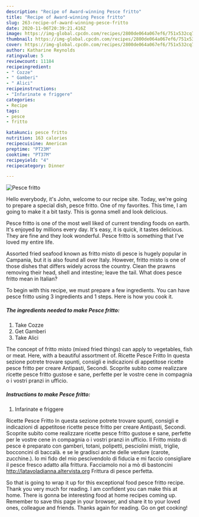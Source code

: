 ```yaml
---
description: "Recipe of Award-winning Pesce fritto"
title: "Recipe of Award-winning Pesce fritto"
slug: 263-recipe-of-award-winning-pesce-fritto
date: 2020-11-06T20:39:21.416Z
image: https://img-global.cpcdn.com/recipes/2800de064a067ef6/751x532cq70/pesce-fritto-recipe-main-photo.jpg
thumbnail: https://img-global.cpcdn.com/recipes/2800de064a067ef6/751x532cq70/pesce-fritto-recipe-main-photo.jpg
cover: https://img-global.cpcdn.com/recipes/2800de064a067ef6/751x532cq70/pesce-fritto-recipe-main-photo.jpg
author: Katharine Reynolds
ratingvalue: 5
reviewcount: 11184
recipeingredient:
- " Cozze"
- " Gamberi"
- " Alici"
recipeinstructions:
- "Infarinate e friggere"
categories:
- Recipe
tags:
- pesce
- fritto

katakunci: pesce fritto 
nutrition: 163 calories
recipecuisine: American
preptime: "PT23M"
cooktime: "PT37M"
recipeyield: "4"
recipecategory: Dinner

---
```



![Pesce fritto](https://img-global.cpcdn.com/recipes/2800de064a067ef6/751x532cq70/pesce-fritto-recipe-main-photo.jpg)

Hello everybody, it's John, welcome to our recipe site. Today, we're going to prepare a special dish, pesce fritto. One of my favorites. This time, I am going to make it a bit tasty. This is gonna smell and look delicious.

Pesce fritto is one of the most well liked of current trending foods on earth. It's enjoyed by millions every day. It's easy, it is quick, it tastes delicious. They are fine and they look wonderful. Pesce fritto is something that I've loved my entire life.

Assorted fried seafood known as fritto misto di pesce is hugely popular in Campania, but it is also found all over Italy. However, fritto misto is one of those dishes that differs widely across the country. Clean the prawns removing their head, shell and intestine; leave the tail. What does pesce fritto mean in Italian?


To begin with this recipe, we must prepare a few ingredients. You can have pesce fritto using 3 ingredients and 1 steps. Here is how you cook it.

<!--inarticleads1-->

##### The ingredients needed to make Pesce fritto:

1. Take  Cozze
1. Get  Gamberi
1. Take  Alici


The concept of fritto misto (mixed fried things) can apply to vegetables, fish or meat. Here, with a beautiful assortment of. Ricette Pesce Fritto In questa sezione potrete trovare spunti, consigli e indicazioni di appetitose ricette pesce fritto per creare Antipasti, Secondi. Scoprite subito come realizzare ricette pesce fritto gustose e sane, perfette per le vostre cene in compagnia o i vostri pranzi in ufficio. 

<!--inarticleads2-->

##### Instructions to make Pesce fritto:

1. Infarinate e friggere


Ricette Pesce Fritto In questa sezione potrete trovare spunti, consigli e indicazioni di appetitose ricette pesce fritto per creare Antipasti, Secondi. Scoprite subito come realizzare ricette pesce fritto gustose e sane, perfette per le vostre cene in compagnia o i vostri pranzi in ufficio. Il Fritto misto di pesce è preparato con gamberi, totani, polipetti, pesciolini misti, triglie, bocconcini di baccalà. e se le gradisci anche delle verdure (carote, zucchine.). Io mi fido del mio pescivendolo di fiducia e mi faccio consigliare il pesce fresco adatto alla frittura. Facciamolo noi a mò di bastoncini http://latavoladianna.altervista.org Frittura di pesce perfetta. 

So that is going to wrap it up for this exceptional food pesce fritto recipe. Thank you very much for reading. I am confident you can make this at home. There is gonna be interesting food at home recipes coming up. Remember to save this page in your browser, and share it to your loved ones, colleague and friends. Thanks again for reading. Go on get cooking!
